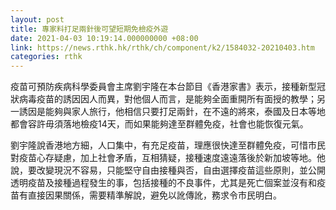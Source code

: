 ```yaml
---
layout: post
title: 專家料打足兩針後可望短期免檢疫外遊
date: 2021-04-03 10:19:14.000000000 +08:00
link: https://news.rthk.hk/rthk/ch/component/k2/1584032-20210403.htm
categories: rthk
---
```


疫苗可預防疾病科學委員會主席劉宇隆在本台節目《香港家書》表示，接種新型冠狀病毒疫苗的誘因因人而異，對他個人而言，是能夠全面重開所有面授的教學；另一誘因是能夠與家人旅行，他相信只要打足兩針，在不遠的將來，泰國及日本等地都會容許毋須落地檢疫14天，而如果能夠達至群體免疫，社會也能恢復元氣。

劉宇隆說香港地方細，人口集中，有充足疫苗，理應很快達至群體免疫，可惜市民對疫苗心存疑慮，加上社會矛盾，互相猜疑，接種速度遠遠落後於新加坡等地。他說，要改變現況不容易，只能堅守自由接種與否，自由選擇疫苗這些原則，並公開透明疫苗及接種過程發生的事，包括接種的不良事件，尤其是死亡個案並沒有和疫苗有直接因果關係，需要精準解說，避免以訛傳訛，務求令市民明白。
